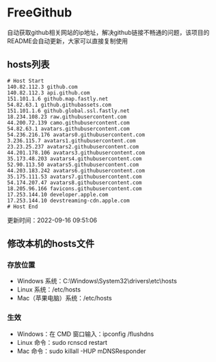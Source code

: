 # FreeGithub
自动获取github相关网站的ip地址，解决github链接不畅通的问题，该项目的README会自动更新，大家可以直接复制使用

## hosts列表
```base
# Host Start
140.82.112.3 github.com
140.82.112.3 api.github.com
151.101.1.6 github.map.fastly.net
54.82.63.1 github.githubassets.com
151.101.1.6 github.global.ssl.fastly.net
18.234.108.23 raw.githubusercontent.com
44.200.72.139 camo.githubusercontent.com
54.82.63.1 avatars.githubusercontent.com
54.236.216.176 avatars0.githubusercontent.com
3.236.115.7 avatars1.githubusercontent.com
23.23.25.237 avatars2.githubusercontent.com
44.201.178.106 avatars3.githubusercontent.com
35.173.48.203 avatars4.githubusercontent.com
52.90.113.50 avatars5.githubusercontent.com
44.203.183.242 avatars6.githubusercontent.com
35.175.111.53 avatars7.githubusercontent.com
54.174.207.47 avatars8.githubusercontent.com
18.205.96.166 favicons.githubusercontent.com
17.253.144.10 developer.apple.com
17.253.144.10 devstreaming-cdn.apple.com
# Host End
```

更新时间：2022-09-16 09:51:06

## 修改本机的hosts文件
### 存放位置
* Windows 系统：C:\Windows\System32\drivers\etc\hosts
* Linux 系统：/etc/hosts
* Mac（苹果电脑）系统：/etc/hosts

### 生效
* Windows：在 CMD 窗口输入：ipconfig /flushdns
* Linux 命令：sudo rcnscd restart
* Mac 命令：sudo killall -HUP mDNSResponder